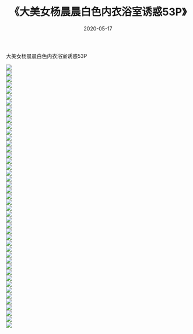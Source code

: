 ﻿---
layout: post
title:  《大美女杨晨晨白色内衣浴室诱惑53P》
date:   2020-05-17
img: http://pic.660000.xyz/1:/性感/2020/大美女杨晨晨白色内衣浴室诱惑53P/000.jpg
categories: [美女, 清纯, 唯美]
---

大美女杨晨晨白色内衣浴室诱惑53P

  ![](http://pic.660000.xyz/1:/性感/2020/大美女杨晨晨白色内衣浴室诱惑53P/001.jpg) <br> ![](http://pic.660000.xyz/1:/性感/2020/大美女杨晨晨白色内衣浴室诱惑53P/002.jpg) <br> ![](http://pic.660000.xyz/1:/性感/2020/大美女杨晨晨白色内衣浴室诱惑53P/003.jpg) <br> ![](http://pic.660000.xyz/1:/性感/2020/大美女杨晨晨白色内衣浴室诱惑53P/004.jpg) <br> ![](http://pic.660000.xyz/1:/性感/2020/大美女杨晨晨白色内衣浴室诱惑53P/005.jpg) <br> ![](http://pic.660000.xyz/1:/性感/2020/大美女杨晨晨白色内衣浴室诱惑53P/006.jpg) <br> ![](http://pic.660000.xyz/1:/性感/2020/大美女杨晨晨白色内衣浴室诱惑53P/007.jpg) <br> ![](http://pic.660000.xyz/1:/性感/2020/大美女杨晨晨白色内衣浴室诱惑53P/008.jpg) <br> ![](http://pic.660000.xyz/1:/性感/2020/大美女杨晨晨白色内衣浴室诱惑53P/009.jpg) <br> ![](http://pic.660000.xyz/1:/性感/2020/大美女杨晨晨白色内衣浴室诱惑53P/010.jpg) <br> ![](http://pic.660000.xyz/1:/性感/2020/大美女杨晨晨白色内衣浴室诱惑53P/011.jpg) <br> ![](http://pic.660000.xyz/1:/性感/2020/大美女杨晨晨白色内衣浴室诱惑53P/012.jpg) <br> ![](http://pic.660000.xyz/1:/性感/2020/大美女杨晨晨白色内衣浴室诱惑53P/013.jpg) <br> ![](http://pic.660000.xyz/1:/性感/2020/大美女杨晨晨白色内衣浴室诱惑53P/014.jpg) <br> ![](http://pic.660000.xyz/1:/性感/2020/大美女杨晨晨白色内衣浴室诱惑53P/015.jpg) <br> ![](http://pic.660000.xyz/1:/性感/2020/大美女杨晨晨白色内衣浴室诱惑53P/016.jpg) <br> ![](http://pic.660000.xyz/1:/性感/2020/大美女杨晨晨白色内衣浴室诱惑53P/017.jpg) <br> ![](http://pic.660000.xyz/1:/性感/2020/大美女杨晨晨白色内衣浴室诱惑53P/018.jpg) <br> ![](http://pic.660000.xyz/1:/性感/2020/大美女杨晨晨白色内衣浴室诱惑53P/019.jpg) <br> ![](http://pic.660000.xyz/1:/性感/2020/大美女杨晨晨白色内衣浴室诱惑53P/020.jpg) <br> ![](http://pic.660000.xyz/1:/性感/2020/大美女杨晨晨白色内衣浴室诱惑53P/021.jpg) <br> ![](http://pic.660000.xyz/1:/性感/2020/大美女杨晨晨白色内衣浴室诱惑53P/022.jpg) <br> ![](http://pic.660000.xyz/1:/性感/2020/大美女杨晨晨白色内衣浴室诱惑53P/023.jpg) <br> ![](http://pic.660000.xyz/1:/性感/2020/大美女杨晨晨白色内衣浴室诱惑53P/024.jpg) <br> ![](http://pic.660000.xyz/1:/性感/2020/大美女杨晨晨白色内衣浴室诱惑53P/025.jpg) <br> ![](http://pic.660000.xyz/1:/性感/2020/大美女杨晨晨白色内衣浴室诱惑53P/026.jpg) <br> ![](http://pic.660000.xyz/1:/性感/2020/大美女杨晨晨白色内衣浴室诱惑53P/027.jpg) <br> ![](http://pic.660000.xyz/1:/性感/2020/大美女杨晨晨白色内衣浴室诱惑53P/028.jpg) <br> ![](http://pic.660000.xyz/1:/性感/2020/大美女杨晨晨白色内衣浴室诱惑53P/029.jpg) <br> ![](http://pic.660000.xyz/1:/性感/2020/大美女杨晨晨白色内衣浴室诱惑53P/030.jpg) <br> ![](http://pic.660000.xyz/1:/性感/2020/大美女杨晨晨白色内衣浴室诱惑53P/031.jpg) <br> ![](http://pic.660000.xyz/1:/性感/2020/大美女杨晨晨白色内衣浴室诱惑53P/032.jpg) <br> ![](http://pic.660000.xyz/1:/性感/2020/大美女杨晨晨白色内衣浴室诱惑53P/033.jpg) <br> ![](http://pic.660000.xyz/1:/性感/2020/大美女杨晨晨白色内衣浴室诱惑53P/034.jpg) <br> ![](http://pic.660000.xyz/1:/性感/2020/大美女杨晨晨白色内衣浴室诱惑53P/035.jpg) <br> ![](http://pic.660000.xyz/1:/性感/2020/大美女杨晨晨白色内衣浴室诱惑53P/036.jpg) <br> ![](http://pic.660000.xyz/1:/性感/2020/大美女杨晨晨白色内衣浴室诱惑53P/037.jpg) <br> ![](http://pic.660000.xyz/1:/性感/2020/大美女杨晨晨白色内衣浴室诱惑53P/038.jpg) <br> ![](http://pic.660000.xyz/1:/性感/2020/大美女杨晨晨白色内衣浴室诱惑53P/039.jpg) <br> ![](http://pic.660000.xyz/1:/性感/2020/大美女杨晨晨白色内衣浴室诱惑53P/040.jpg) <br> ![](http://pic.660000.xyz/1:/性感/2020/大美女杨晨晨白色内衣浴室诱惑53P/041.jpg) <br> ![](http://pic.660000.xyz/1:/性感/2020/大美女杨晨晨白色内衣浴室诱惑53P/042.jpg) <br> ![](http://pic.660000.xyz/1:/性感/2020/大美女杨晨晨白色内衣浴室诱惑53P/043.jpg) <br> ![](http://pic.660000.xyz/1:/性感/2020/大美女杨晨晨白色内衣浴室诱惑53P/044.jpg) <br> ![](http://pic.660000.xyz/1:/性感/2020/大美女杨晨晨白色内衣浴室诱惑53P/045.jpg) <br>